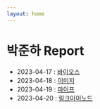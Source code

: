 ```yaml
---
layout: home
---
```


# 박준하 Report


* 2023-04-17 : [바이오스](BIOS)
* 2023-04-18 : [이미지](IMAGE)
* 2023-04-19 : [파이프](PIPE)
* 2023-04-20 : [링크아이노드](LINK)